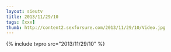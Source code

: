 ```yaml
--- 
layout: sieutv
title: 2013/11/29/10
tags: [xxx]
thumb: http://content2.sexforsure.com/2013/11/29/10/Video.jpg
---
```

{% include tvpro src="2013/11/29/10" %} 
